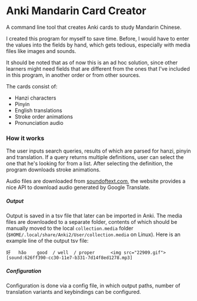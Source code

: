 # Anki Mandarin Card Creator

A command line tool that creates Anki cards to study Mandarin Chinese.

I created this program for myself to save time. Before, I would have to enter
the values into the fields by hand, which gets tedious, especially with media
files like images and sounds.

It should be noted that as of now this is an ad hoc solution, since other
learners might need fields that are different from the ones
that I've included in this program, in another order or from other sources.

The cards consist of:
- Hanzi characters
- Pinyin
- English translations
- Stroke order animations
- Pronunciation audio

### How it works
The user inputs search queries, results of which are parsed for
hanzi, pinyin and translation. If a query returns multiple definitions, user
can select the one that he's looking for from a list. After selecting the
definition, the program downloads stroke animations.

Audio files are downloaded from [soundoftext.com](soundoftext.com), the website
provides a nice API to download audio generated by Google Translate.

##### Output
Output is saved in a tsv file that later can be imported in Anki. The media
files are downloaded to a separate folder, contents of which should be manually
moved to the local `collection.media` folder
(`$HOME/.local/share/Anki2/User/collection.media` on Linux).
Here is an example line of the output tsv file:

    好	hǎo​	good  / well  / proper  	<img src="22909.gif">	[sound:626ff390-cc30-11e7-b331-7d14f8ed1278.mp3]

##### Configuration
Configuration is done via a config file, in which output paths, number of
translation variants and keybindings can be configured.
